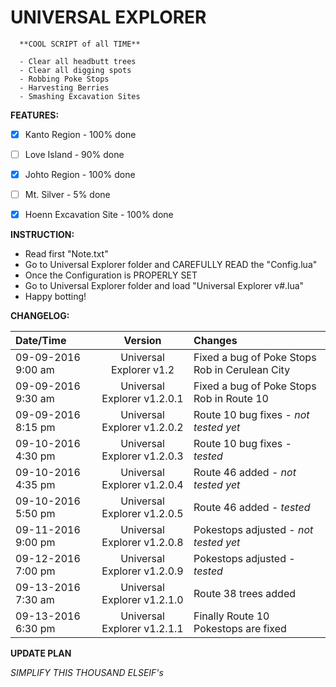 
# UNIVERSAL EXPLORER



      **COOL SCRIPT of all TIME**

      - Clear all headbutt trees
      - Clear all digging spots
      - Robbing Poke Stops
      - Harvesting Berries
      - Smashing Excavation Sites

**FEATURES:**

- [x] Kanto Region - 100% done
- [ ] Love Island - 90% done
- [x] Johto Region - 100% done
- [ ] Mt. Silver - 5% done
- [x] Hoenn Excavation Site - 100% done


**INSTRUCTION:**

+ Read first "Note.txt"
+ Go to Universal Explorer folder and CAREFULLY READ the "Config.lua"
+ Once the Configuration is PROPERLY SET
+ Go to Universal Explorer folder and load "Universal Explorer v#.lua"
+ Happy botting!


**CHANGELOG:**

| Date/Time | Version | Changes |
| :---         |     :---:      | :---         |
| 09-09-2016 9:00 am | Universal Explorer v1.2 | Fixed a bug of Poke Stops Rob in Cerulean City |
| 09-09-2016 9:30 am| Universal Explorer v1.2.0.1 | Fixed a bug of Poke Stops Rob in Route 10 |
| 09-09-2016 8:15 pm| Universal Explorer v1.2.0.2 | Route 10 bug fixes - *not tested yet* |
| 09-10-2016 4:30 pm| Universal Explorer v1.2.0.3 | Route 10 bug fixes - *tested* |
| 09-10-2016 4:35 pm| Universal Explorer v1.2.0.4 | Route 46 added - *not tested yet* |
| 09-10-2016 5:50 pm| Universal Explorer v1.2.0.5 | Route 46 added - *tested* |
| 09-11-2016 9:00 pm| Universal Explorer v1.2.0.8 | Pokestops adjusted - *not tested yet* |
| 09-12-2016 7:00 pm| Universal Explorer v1.2.0.9 | Pokestops adjusted - *tested* |
| 09-13-2016 7:30 am| Universal Explorer v1.2.1.0 | Route 38 trees added |
| 09-13-2016 6:30 pm| Universal Explorer v1.2.1.1 | Finally Route 10 Pokestops are fixed |

**UPDATE PLAN**

*SIMPLIFY THIS THOUSAND ELSEIF's*

